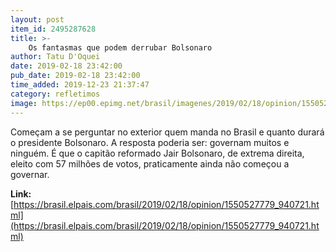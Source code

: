 ```yaml
---
layout: post
item_id: 2495287628
title: >-
    Os fantasmas que podem derrubar Bolsonaro
author: Tatu D'Oquei
date: 2019-02-18 23:42:00
pub_date: 2019-02-18 23:42:00
time_added: 2019-12-23 21:37:47
category: refletimos
image: https://ep00.epimg.net/brasil/imagenes/2019/02/18/opinion/1550527779_940721_1550530111_rrss_normal.jpg
---
```


Começam a se perguntar no exterior quem manda no Brasil e quanto durará o presidente Bolsonaro. A resposta poderia ser: governam muitos e ninguém. É que o capitão reformado Jair Bolsonaro, de extrema direita, eleito com 57 milhões de votos, praticamente ainda não começou a governar.

**Link:** [https://brasil.elpais.com/brasil/2019/02/18/opinion/1550527779_940721.html](https://brasil.elpais.com/brasil/2019/02/18/opinion/1550527779_940721.html)

